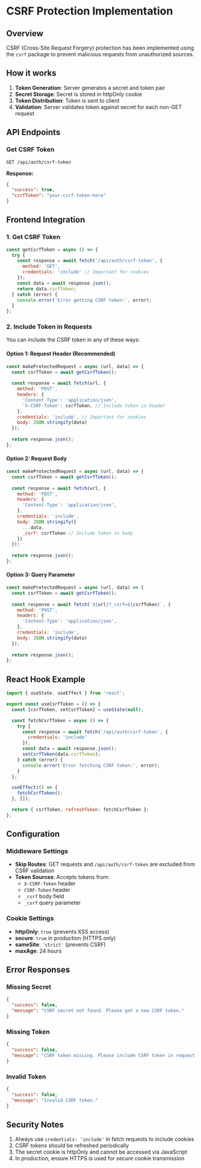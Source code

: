 # CSRF Protection Implementation

## Overview
CSRF (Cross-Site Request Forgery) protection has been implemented using the `csrf` package to prevent malicious requests from unauthorized sources.

## How it works
1. **Token Generation**: Server generates a secret and token pair
2. **Secret Storage**: Secret is stored in httpOnly cookie
3. **Token Distribution**: Token is sent to client
4. **Validation**: Server validates token against secret for each non-GET request

## API Endpoints

### Get CSRF Token
```http
GET /api/auth/csrf-token
```

**Response:**
```json
{
  "success": true,
  "csrfToken": "your-csrf-token-here"
}
```

## Frontend Integration

### 1. Get CSRF Token
```javascript
const getCsrfToken = async () => {
  try {
    const response = await fetch('/api/auth/csrf-token', {
      method: 'GET',
      credentials: 'include' // Important for cookies
    });
    const data = await response.json();
    return data.csrfToken;
  } catch (error) {
    console.error('Error getting CSRF token:', error);
  }
};
```

### 2. Include Token in Requests
You can include the CSRF token in any of these ways:

#### Option 1: Request Header (Recommended)
```javascript
const makeProtectedRequest = async (url, data) => {
  const csrfToken = await getCsrfToken();
  
  const response = await fetch(url, {
    method: 'POST',
    headers: {
      'Content-Type': 'application/json',
      'X-CSRF-Token': csrfToken, // Include token in header
    },
    credentials: 'include', // Important for cookies
    body: JSON.stringify(data)
  });
  
  return response.json();
};
```

#### Option 2: Request Body
```javascript
const makeProtectedRequest = async (url, data) => {
  const csrfToken = await getCsrfToken();
  
  const response = await fetch(url, {
    method: 'POST',
    headers: {
      'Content-Type': 'application/json',
    },
    credentials: 'include',
    body: JSON.stringify({
      ...data,
      _csrf: csrfToken // Include token in body
    })
  });
  
  return response.json();
};
```

#### Option 3: Query Parameter
```javascript
const makeProtectedRequest = async (url, data) => {
  const csrfToken = await getCsrfToken();
  
  const response = await fetch(`${url}?_csrf=${csrfToken}`, {
    method: 'POST',
    headers: {
      'Content-Type': 'application/json',
    },
    credentials: 'include',
    body: JSON.stringify(data)
  });
  
  return response.json();
};
```

## React Hook Example
```javascript
import { useState, useEffect } from 'react';

export const useCsrfToken = () => {
  const [csrfToken, setCsrfToken] = useState(null);

  const fetchCsrfToken = async () => {
    try {
      const response = await fetch('/api/auth/csrf-token', {
        credentials: 'include'
      });
      const data = await response.json();
      setCsrfToken(data.csrfToken);
    } catch (error) {
      console.error('Error fetching CSRF token:', error);
    }
  };

  useEffect(() => {
    fetchCsrfToken();
  }, []);

  return { csrfToken, refreshToken: fetchCsrfToken };
};
```

## Configuration

### Middleware Settings
- **Skip Routes**: GET requests and `/api/auth/csrf-token` are excluded from CSRF validation
- **Token Sources**: Accepts tokens from:
  - `X-CSRF-Token` header
  - `CSRF-Token` header  
  - `_csrf` body field
  - `_csrf` query parameter

### Cookie Settings
- **httpOnly**: `true` (prevents XSS access)
- **secure**: `true` in production (HTTPS only)
- **sameSite**: `'strict'` (prevents CSRF)
- **maxAge**: 24 hours

## Error Responses

### Missing Secret
```json
{
  "success": false,
  "message": "CSRF secret not found. Please get a new CSRF token."
}
```

### Missing Token
```json
{
  "success": false,
  "message": "CSRF token missing. Please include CSRF token in request."
}
```

### Invalid Token
```json
{
  "success": false,
  "message": "Invalid CSRF token."
}
```

## Security Notes
1. Always use `credentials: 'include'` in fetch requests to include cookies
2. CSRF tokens should be refreshed periodically
3. The secret cookie is httpOnly and cannot be accessed via JavaScript
4. In production, ensure HTTPS is used for secure cookie transmission
